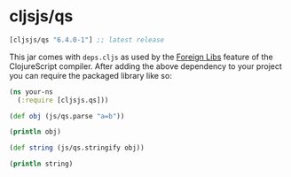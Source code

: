 # cljsjs/qs

[](dependency)
```clojure
[cljsjs/qs "6.4.0-1"] ;; latest release
```
[](/dependency)

This jar comes with `deps.cljs` as used by the [Foreign Libs][flibs] feature
of the ClojureScript compiler. After adding the above dependency to your project
you can require the packaged library like so:


```clojure
(ns your-ns
  (:require [cljsjs.qs]))

(def obj (js/qs.parse "a=b"))

(println obj)

(def string (js/qs.stringify obj))

(println string)
```

[flibs]: https://clojurescript.org/reference/packaging-foreign-deps

